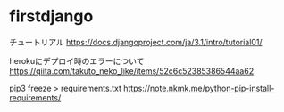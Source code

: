 # firstdjango

チュートリアル
https://docs.djangoproject.com/ja/3.1/intro/tutorial01/

herokuにデプロイ時のエラーについて
https://qiita.com/takuto_neko_like/items/52c6c52385386544aa62

pip3 freeze > requirements.txt
https://note.nkmk.me/python-pip-install-requirements/
